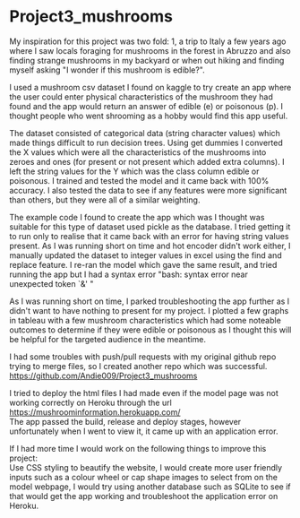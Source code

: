 # Project3_mushrooms
My inspiration for this project was two fold: 1, a trip to Italy a few years ago where I saw locals foraging for mushrooms in the forest in Abruzzo and also finding strange mushrooms in my backyard or when out hiking and finding myself asking "I wonder if this mushroom is edible?".  

I used a mushroom csv dataset I found on kaggle to try create an app where the user could enter physical characteristics of the mushroom they had found and the app would return an answer of edible (e) or poisonous (p). I thought people who went shrooming as a hobby would find this app useful.  

The dataset consisted of categorical data (string character values) which made things difficult to run decision trees. Using get dummies I converted the X values which were all the characteristics of the mushrooms into zeroes and ones (for present or not present which added extra columns). I left the string values for the Y which was the class column edible or poisonous. I trained and tested the model and it came back with 100% accuracy. I also tested the data to see if any features were more significant than others, but they were all of a similar weighting.  

The example code I found to create the app which was I thought was suitable for this type of dataset used pickle as the database. I tried getting it to run only to realise that it came back with an error for having string values present. As I was running short on time and hot encoder didn't work either, I manually updated the dataset to integer values in excel using the find and replace feature. I re-ran the model which gave the same result, and tried running the app but I had a syntax error "bash: syntax error near unexpected token `&' "  

As I was running short on time, I parked troubleshooting the app further as I didn't want to have nothing to present for my project. I plotted a few graphs in tableau with a few mushroom characteristics which had some noteable outcomes to determine if they were edible or poisonous as I thought this will be helpful for the targeted audience in the meantime.  

I had some troubles with push/pull requests with my original github repo trying to merge files, so I created another repo which was successful. https://github.com/Andie009/Project3_mushrooms  

I tried to deploy the html files I had made even if the model page was not working correctly on Heroku through the url https://mushroominformation.herokuapp.com/  
The app passed the build, release and deploy stages, however unfortunately when I went to view it, it came up with an application error.  

If I had more time I would work on the following things to improve this project:  
Use CSS styling to beautify the website, I would create more user friendly inputs such as a colour wheel or cap shape images to select from on the model webpage, I would try using another database such as SQLite to see if that would get the app working and troubleshoot the application error on Heroku.
